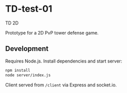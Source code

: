 # TD-test-01
TD 2D

Prototype for a 2D PvP tower defense game.

## Development

Requires Node.js. Install dependencies and start server:

```bash
npm install
node server/index.js
```

Client served from `/client` via Express and socket.io.